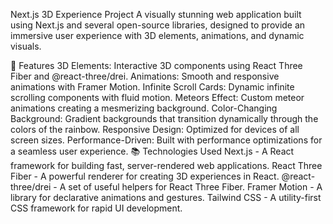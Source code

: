 Next.js 3D Experience Project
A visually stunning web application built using Next.js and several open-source libraries, designed to provide an immersive user experience with 3D elements, animations, and dynamic visuals.

🚀 Features
3D Elements: Interactive 3D components using React Three Fiber and @react-three/drei.
Animations: Smooth and responsive animations with Framer Motion.
Infinite Scroll Cards: Dynamic infinite scrolling components with fluid motion.
Meteors Effect: Custom meteor animations creating a mesmerizing background.
Color-Changing Background: Gradient backgrounds that transition dynamically through the colors of the rainbow.
Responsive Design: Optimized for devices of all screen sizes.
Performance-Driven: Built with performance optimizations for a seamless user experience.
📚 Technologies Used
Next.js - A React framework for building fast, server-rendered web applications.
React Three Fiber - A powerful renderer for creating 3D experiences in React.
@react-three/drei - A set of useful helpers for React Three Fiber.
Framer Motion - A library for declarative animations and gestures.
Tailwind CSS - A utility-first CSS framework for rapid UI development.
